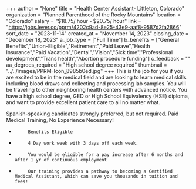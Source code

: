 +++
author = "None"
title = "Health Center Assistant- Littleton, Colorado"
organization = "Planned Parenthood of the Rocky Mountains"
location = "Colorado"
salary = "$18.75/ hour - $20.75/ hour"
link = "https://jobs.lever.co/pprm/4202c9ad-8e25-43e9-aaf8-9587d2fa2866"
sort_date = "2023-11-14"
created_at = "November 14, 2023"
closing_date = "December 18, 2023"
a_job_type = ["Full Time"]
b_benefits = ["General Benefits","Union-Eligible","Retirement","Paid Leave","Health Insurance","Paid Vacation","Dental","Vision","Sick time","Professional development","Trans health","Abortion procedure funding"]
c_feedback = ""
aa_degrees_required = "High school degree required"
thumbnail = "../../images/PPRM-Icon_8985b0ed.jpg"
+++
This is the job for you if you are excited to be in the medical field and are looking to learn medical skills including blood draws and collecting and processing lab samples. You will be traveling to other neighboring health centers with advanced notice. You have a high school degree, GED or High School Equivalency (HSE) diploma, and want to provide excellent patient care to all no matter what. 

Spanish-speaking candidates strongly preferred, but not required. 
Paid Medical Training, No Experience Necessary!
-          Benefits Eligible
-          4 Day work week with 3 days off each week.
-          You would be eligible for a pay increase after 6 months and after 1 yr of continuous employment
-          Our training provides a pathway to becoming a Certified Medical Assistant, which can save you thousands in tuition and fees!